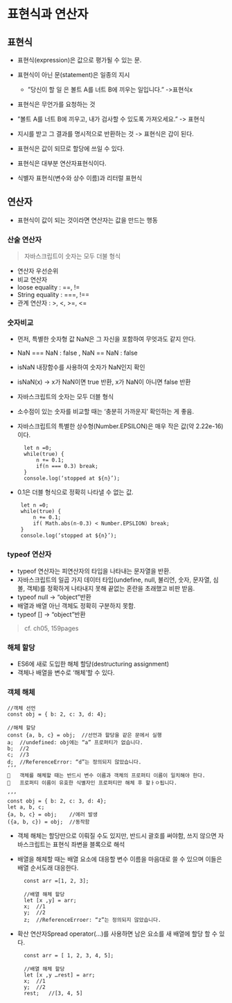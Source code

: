 # 표현식과 연산자 #


## 표현식 ##

- 표현식(expression)은 값으로 평가될 수 있는 문.

- 표현식이 아닌 문(statement)은 일종의 지시

	- ”당신이 할 일 은 볼트 A를 너트 B에 끼우는 일입니다.” ->표현식x

- 표현식은 무언가를 요청하는 것

- ”볼트 A를 너트 B에 끼우고, 내가 검사할 수 있도록 가져오세요.” -> 표현식
- 지시를 받고 그 결과를 명시적으로 반환하는 것 -> 표현식은 갑이 된다.
- 표현식은 값이 되므로 할당에 쓰일 수 있다.
- 표현식은 대부분 연산자표현식이다.
- 식별자 표현식(변수와 상수 이름)과 리터럴 표현식 

## 연산자 ##
- 표현식이 값이 되는 것이라면 연산자는 값을 만드는 행동

### 산술 연산자 ###


> 자바스크립트이 숫자는 모두 더불 형식
- 연산자 우선순위
- 비교 연산자
- loose equality : ==, !=
- String equality : ===, !==
-  관계 연산자 : >, <, >=, <= 

### 숫자비교 ###
- 먼저, 특별한 숫자형 값 NaN은 그 자신을 포함하여 무엇과도 같지 안다.
- NaN === NaN : false , NaN == NaN : false
- isNaN 내장함수를 사용하여 숫자가 NaN인지 확인
- isNaN(x) -> x가 NaN이면 true 반환, x가 NaN이 아니면 false 반환

- 자바스크립트의 숫자는 모두 더블 형식
- 소수점이 있는 숫자를 비교할 때는 ‘충분히 가까운지’ 확인하는 게 좋음.
- 자바스크립트의 특별한 상수형(Number.EPSILON)은 매우 작은 값(약 2.22e-16)이다.

		
		let n =0;
		while(true) {
			n += 0.1;
			if(n === 0.3) break;
		}
		console.log(‘stopped at ${n}’);
		
 - 0.1은 더블 형식으로 정확히 나타낼 수 없는 값. 


		let n =0;
		while(true) {
			n += 0.1;
			if( Math.abs(n-0.3) < Number.EPSLION) break;
		}
		console.log(‘stopped at ${n}’);
		

### typeof 연산자 ###

- typeof 연산자는 피연산자의 타입을 나타내는 문자열을 반환.
- 자바스크립트의 일곱 가지 데이터 타입(undefine, null, 불리언, 숫자, 문자열, 심볼, 객체)를 정확하게 나타내지 못해 끝없는 혼란을 초래했고 비판 받음.
- typeof null -> “object”반환
- 배열과 배열 아닌 객체도 정확히 구분하지 못함.
- typeof [] -> “object”반환

> cf. ch05, 159pages

### 해체 할당 ###
- ES6에 새로 도입한 해체 할당(destructuring assignment)
- 객체나 배열을 변수로 ‘해체’할 수 있다.


### 객체 해체 ###
 
	//객체 선언
	const obj = { b: 2, c: 3, d: 4};
	
	//해체 할당
	const {a, b, c} = obj;	//선언과 할당을 같은 문에서 실행
	a;	//undefined: obj에는 “a” 프로퍼티가 없습니다.
	b;	//2	
	c;	//3
	d;	//ReferenceError: “d”는 정의되지 않았습니다.
	‘’’
		객체를 해체할 때는 반드시 변수 이름과 객체의 프로퍼티 이름이 일치해야 한다.
		프로퍼티 이름이 유효한 식별자인 프로퍼티만 해체 후 할ㅏㅇ됩니다.
	
	‘’’
	const obj = { b: 2, c: 3, d: 4};
	let a, b, c;
	{a, b, c} = obj;	//에러 발생
	({a, b, c}) = obj;	//동작함


- 객체 해체는 할당만으로 이뤄질 수도 있지만, 반드시 괄호를 써야함, 쓰지 않으면 자바스크립트는 표현식 좌변을 블록으로 해석

- 배열을 해체할 때는 배열 요소에 대응할 변수 이름을 마음대로 쓸 수 있으며 이들은 배열 순서도래 대응한다.

		const arr =[1, 2, 3];

		//배열 해체 할당
		let [x ,y] = arr;
		x;	//1
		y;	//2
		z;	//ReferenceErroer: “z”는 정의되지 않았습니다.
	
- 확산 연산자Spread operator(…)를 사용하면 남은 요소를 새 배열에 할당 할 수 있다.

		const arr = [ 1, 2, 3, 4, 5];
		
		//배열 해체 할당
		let [x ,y …rest] = arr;
		x;	//1
		y;	//2
		rest;	//[3, 4, 5]


